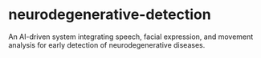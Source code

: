 # neurodegenerative-detection
An AI-driven system integrating speech, facial expression, and movement analysis for early detection of neurodegenerative diseases.
